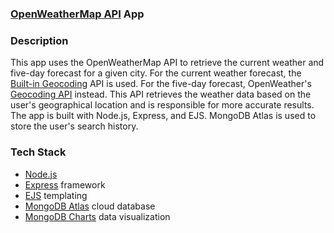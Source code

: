 ### [OpenWeatherMap API](https://openweathermap.org/api) App

### Description

This app uses the OpenWeatherMap API to retrieve the current weather and five-day forecast for a given city.
For the current weather forecast, the [Built-in Geocoding](https://openweathermap.org/current#builtin) API is used.
For the five-day forecast, OpenWeather's [Geocoding API](https://openweathermap.org/api/geocoding-api) instead. This API retrieves the weather data based on the user's
geographical location and is responsible for more accurate results. The app is built with Node.js, Express, and EJS. MongoDB Atlas is used to store the user's search history.

### Tech Stack

-   [Node.js](https://nodejs.org/en/)
-   [Express](https://expressjs.com/) framework
-   [EJS](https://ejs.co/) templating
-   [MongoDB Atlas](https://www.mongodb.com/cloud/atlas) cloud database
-   [MongoDB Charts](https://www.mongodb.com/products/charts) data visualization
